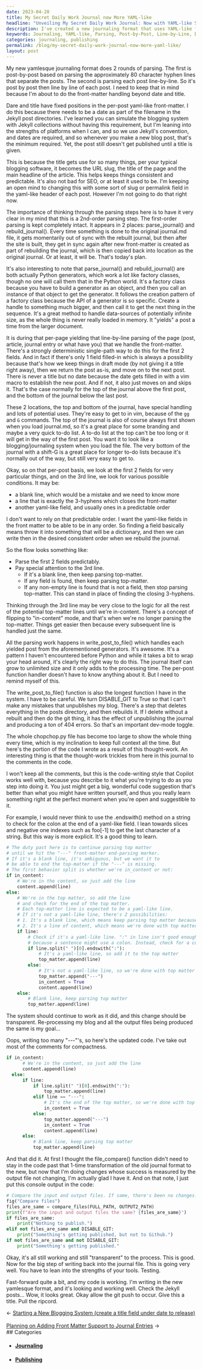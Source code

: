 ```yaml
---
date: 2023-04-20
title: My Secret Daily Work Journal now More YAML-like
headline: "Unveiling My Secret Daily Work Journal: Now with YAML-like Structure!"
description: I've created a new journaling format that uses YAML-like front-matter and a few transformations. I just hit a button, but the 1-page journal.md where I edit all my blog posts at once gets sliced & diced into individual Jekyll-style posts, gets AI suggested headline, meta description and keywords, then rolls it all back into journal.md for further editing, revision and refinement. Come see how!
keywords: Journaling, YAML-like, Parsing, Post-by-Post, Line-by-Line, Date, Title, URL Slug, Front-Matter, 3-Hyphens, Output File, Input File, Comparison Function, Testing, Publishing
categories: journaling, publishing
permalink: /blog/my-secret-daily-work-journal-now-more-yaml-like/
layout: post
---
```



My new yamlesque journaling format does 2 rounds of parsing. The first is
post-by-post based on parsing the approximately 80 character hyphen lines that
separate the posts. The second is parsing each post line-by-line. So it's post
by post then line by line of each post. I need to keep that in mind because I'm
about to do the front-matter handling beyond date and title.

Dare and title have fixed positions in the per-post yaml-like front-matter. I
do this because there needs to be a date as part of the filename in the Jekyll
post directories. I've learned you can simulate the blogging system with Jekyll
collections without having this requirement, but I'm leaning into the strengths
of platforms when I can, and so we use Jekyll's convention, and dates are
required, and so whenever you make a new blog post, that's the minimum
required. Yet, the post still doesn't get published until a title is given.

This is because the title gets use for so many things, per your typical
blogging software, it becomes the URL slug, the title of the page and the main
headline of the article. This helps keeps things consistent and predictable.
It's also not bad for SEO, or at least it used to be. I'm keeping an open mind
to changing this with some sort of slug or permalink field in the yaml-like
header of each post. However I'm not going to do that right now.

The importance of thinking through the parsing steps here is to have it very
clear in my mind that this is a 2nd-order parsing step. The first-order parsing
is kept completely intact. It appears in 2 places: parse_journal() and
rebuild_journal(). Every time something is done to the original journal.md
file, it gets momentarily out of sync with the rebuilt journal, but then after
the site is built, they get in sync again after new front-matter is created as
part of rebuilding the journal, which is then copied back into location as the
original journal. Or at least, it will be. That's today's plan.

It's also interesting to note that parse_journal() and rebuild_journal() are
both actually Python generators, which work a lot like factory classes, though
no one will call them that in the Python world. It's a factory class because
you have to build a generator as an object, and then you call an instance of
that object to get the generator. It follows the creation pattern of a factory
class because the API of a generator is so specific. Create a handle to
something much bigger, and then call it to get the next thing in the sequence.
It's a great method to handle data-sources of potentially infinite size, as the
whole thing is never really loaded in memory. It "yields" a post a time from
the larger document.

It is during that per-page yielding that line-by-line parsing of the page
(post, article, journal entry or what have you) that we handle the
front-matter. There's a strongly deterministic single-path way to do this for
the first 2 fields. And in fact if there's only 1 field filled-in which is
always a possibility because that's how we keep things in draft mode (by not
giving it a title right away), then we return the post as-is, and move on to
the next post. There is never a title but no date because the date gets filled
in with a vim macro to establish the new post. And if not, it also just moves
on and skips it. That's the case normally for the top of the journal above the
first post, and the bottom of the journal below the last post.

These 2 locations, the top and bottom of the journal, have special handling and
lots of potential uses. They're easy to get to in vim, because of the `gg` and
`G` commands. The top of the journal is also of course always first shown when
you load journal.md, so it's a great place for some branding and maybe a very
quick to-do list. A to-do list at the top can't be too long or it will get in
the way of the first post. You want it to look like a blogging/journaling
system when you load the file. The very bottom of the journal with a shift-G is
a great place for longer to-do lists because it's normally out of the way, but
still very easy to get to.

Okay, so on that per-post basis, we look at the first 2 fields for very
particular things, and on the 3rd line, we look for various possible
conditions. It may be:

- a blank line, which would be a mistake and we need to know more
- a line that is exactly the 3-hyphens which closes the front-matter
- another yaml-like field, and usually ones in a predictable order

I don't want to rely on that predictable order. I want the yaml-like fields in
the front matter to be able to be in any order. So finding a field basically
means throw it into something that will be a dictionary, and then we can write
then in the desired consistent order when we rebuild the journal.

So the flow looks something like:

- Parse the first 2 fields predictably.
- Pay special attention to the 3rd line.
  - If it's a blank line, then keep parsing top-matter.
  - If any field is found, then keep parsing top-matter.
  - If any non-empty line is found that is not a field, then stop parsing
    top-matter. This can stand in place of finding the closing 3-hyphens.

Thinking through the 3rd line may be very close to the logic for all the rest
of the potential top-matter lines until we're in-content. There's a concept of
flipping to "in-content" mode, and that's when we're no longer parsing the
top-matter. Things get easier then because every subsequent line is handled
just the same.

All the parsing work happens in write_post_to_file() which handles each yielded
post from the aforementioned generators. It's awesome. It's a pattern I haven't
encountered before Python and while it takes a bit to wrap your head around,
it's clearly the right way to do this. The journal itself can grow to unlimited
size and it only adds to the processing time. The per-post function handler
doesn't have to know anything about it. But I need to remind myself of this.

The write_post_to_file() function is also the longest function I have in the
system. I have to be careful. We turn DISABLE_GIT to True so that I can't make
any mistakes that unpublishes my blog. There's a step that deletes everything
in the posts directory, and then rebuilds it. If I delete without a rebuilt and
then do the git thing, it has the effect of unpublishing the journal and
producing a ton of 404 errors. So that's an important dev-mode toggle.

The whole chopchop.py file has become too large to show the whole thing every
time, which is my inclination to keep full context all the time. But here's the
portion of the code I wrote as a result of this thought-work. An interesting
thing is that the thought-work trickles from here in this journal to the
comments in the code.

I won't keep all the comments, but this is the code-writing style that Copilot
works well with, because you describe to it what you're trying to do as you
step into doing it. You just might get a big, wonderful code suggestion that's
better than what you might have written yourself, and thus you really learn
something right at the perfect moment when you're open and suggestible to it.

For example, I would never think to use the .endswith() method on a string to
check for the colon at the end of a yaml-like field. I lean towards slices and
negative one indexes such as foo[-1] to get the last character of a string. But
this way is more explicit. It's a good thing to learn.

```python
# The duty past here is to continue parsing top matter
# until we hit the "---" front-matter end-parsing marker.
# If it's a blank line, it's ambiguous, but we want it to
# be able to end the top-matter if the "---" is missing.
# The first behavior split is whether we're in_content or not:
if in_content:
    # We're in the content, so just add the line
    content.append(line)
else:
    # We're in the top matter, so add the line
    # and check for the end of the top matter.
    # Each top-matter line is expected to be a yaml-like line.
    # If it's not a yaml-like line, there's 2 possibilities:
    # 1. It's a blank line, which means keep parsing top matter because a field might come next.
    # 2. It's a line of content, which means we're done with top matter.
    if line:
        # Check if it's a yaml-like line. ":" in line isn't good enough
        # because a sentence might use a colon. Instead, check for a colon at the end of the first word.
        if line.split(" ")[0].endswith(":"):
            # It's a yaml-like line, so add it to the top matter
            top_matter.append(line)
        else:
            # It's not a yaml-like line, so we're done with top matter
            top_matter.append("---")
            in_content = True
            content.append(line)
    else:
        # Blank line, keep parsing top matter
        top_matter.append(line)
```

The system should continue to work as it did, and this change should be
transparent. Re-processing my blog and all the output files being produced
the same is my goal...

Oops, writing too many "---"'s, so here's the updated code. I've take out most
of the comments for compactness.

```python
if in_content:
      # We're in the content, so just add the line
      content.append(line)
  else:
      if line:
          if line.split(" ")[0].endswith(":"):
              top_matter.append(line)
          elif line == "---":
              # It's the end of the top matter, so we're done with top matter
              in_content = True
          else:
              top_matter.append("---")
              in_content = True
              content.append(line)
      else:
          # Blank line, keep parsing top matter
          top_matter.append(line)
```

And that did it. At first I thought the file_compare() function didn't need to
stay in the code past that 1-time transformation of the old journal format to
the new, but now that I'm doing changes whose success is measured by the
output file not changing, I'm actually glad I have it. And on that note, I just
put this console output in the code:

```python
# Compare the input and output files. If same, there's been no changes.
fig("Compare files")
files_are_same = compare_files(FULL_PATH, OUTPUT2_PATH)
print(f"Are the input and output files the same? {files_are_same}")
if files_are_same:
    print("Nothing to publish.")
elif not files_are_same and DISABLE_GIT:
    print("Something's getting published, but not to Github.")
if not files_are_same and not DISABLE_GIT:
    print("Something's getting published."
```

Okay, it's all still working and still "transparent" to the process. This is
good. Now for the big step of writing back into the journal file. This is going
very well. You have to lean into the strengths of your tools. Testing.

Fast-forward quite a bit, and my code is working. I'm writing in the new
yamlesque format, and it's looking and working well. Check the Jekyll posts...
Wow, it looks great. Okay allow the git push to occur. Give this a title. Pull
the ripcord.


<div class="post-nav"><div class="post-nav-prev"><span class="arrow">&larr;&nbsp;</span><a href="/blog/starting-a-new-blogging-system-create-a-title-field-under-date-to-release/">Starting a New Blogging System (create a title field under date to release)</a></div> &nbsp; <div class="post-nav-next"><a href="/blog/planning-on-adding-front-matter-support-to-journal-entries/">Planning on Adding Front Matter Support to Journal Entries</a><span class="arrow">&nbsp;&rarr;</span></div></div>
## Categories

<ul>
<li><h4><a href='/journaling/'>Journaling</a></h4></li>
<li><h4><a href='/publishing/'>Publishing</a></h4></li></ul>